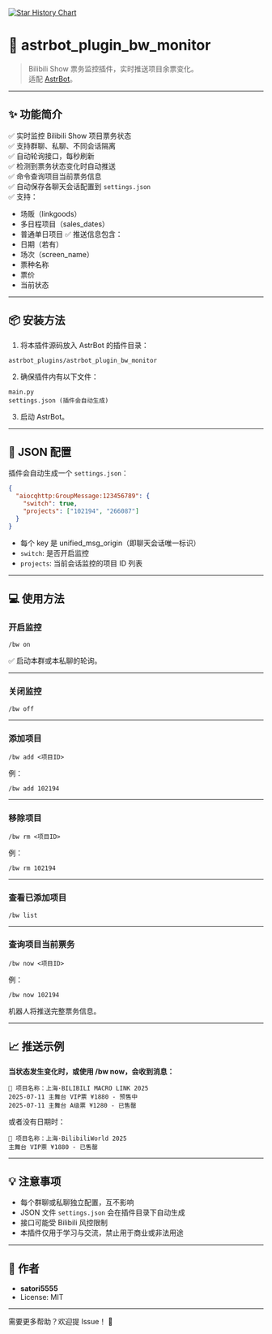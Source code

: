 [![Star History Chart](https://api.star-history.com/svg?repos=wujiawei1207537021/wu-lazy-cloud-network&type=Date)](https://star-history.com/#wujiawei1207537021/wu-lazy-cloud-network&Date)

# 🚀 astrbot_plugin_bw_monitor

> Bilibili Show 票务监控插件，实时推送项目余票变化。  
> 适配 [AstrBot](https://github.com/BetaCatX/astrbot)。

---

## ✨ 功能简介

✅ 实时监控 Bilibili Show 项目票务状态  
✅ 支持群聊、私聊、不同会话隔离  
✅ 自动轮询接口，每秒刷新  
✅ 检测到票务状态变化时自动推送  
✅ 命令查询项目当前票务信息  
✅ 自动保存各聊天会话配置到 `settings.json`  
✅ 支持：
- 场贩（linkgoods）
- 多日程项目（sales_dates）
- 普通单日项目
✅ 推送信息包含：
- 日期（若有）
- 场次（screen_name）
- 票种名称
- 票价
- 当前状态

---

## 📦 安装方法

1. 将本插件源码放入 AstrBot 的插件目录：

```
astrbot_plugins/astrbot_plugin_bw_monitor
```

2. 确保插件内有以下文件：

```
main.py
settings.json (插件会自动生成)
```

3. 启动 AstrBot。

---

## 🔧 JSON 配置

插件会自动生成一个 `settings.json`：

```json
{
  "aiocqhttp:GroupMessage:123456789": {
    "switch": true,
    "projects": ["102194", "266087"]
  }
}
```

- 每个 key 是 unified_msg_origin（即聊天会话唯一标识）  
- `switch`: 是否开启监控  
- `projects`: 当前会话监控的项目 ID 列表

---

## 💻 使用方法

### 开启监控

```
/bw on
```

✅ 启动本群或本私聊的轮询。

---

### 关闭监控

```
/bw off
```

---

### 添加项目

```
/bw add <项目ID>
```

例：

```
/bw add 102194
```

---

### 移除项目

```
/bw rm <项目ID>
```

例：

```
/bw rm 102194
```

---

### 查看已添加项目

```
/bw list
```

---

### 查询项目当前票务

```
/bw now <项目ID>
```

例：

```
/bw now 102194
```

机器人将推送完整票务信息。

---

## 📈 推送示例

**当状态发生变化时，或使用 /bw now，会收到消息：**

```
🎫 项目名称：上海·BILIBILI MACRO LINK 2025
2025-07-11 主舞台 VIP票 ¥1880 - 预售中
2025-07-11 主舞台 A级票 ¥1280 - 已售罄
```

或者没有日期时：

```
🎫 项目名称：上海·BilibiliWorld 2025
主舞台 VIP票 ¥1880 - 已售罄
```

---

## 💡 注意事项

- 每个群聊或私聊独立配置，互不影响  
- JSON 文件 `settings.json` 会在插件目录下自动生成  
- 接口可能受 Bilibili 风控限制  
- 本插件仅用于学习与交流，禁止用于商业或非法用途

---

## 📝 作者

- **satori5555**  
- License: MIT

---

需要更多帮助？欢迎提 Issue！ 🚀
